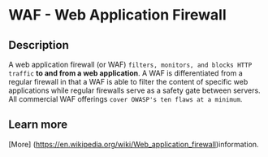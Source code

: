 # WAF - Web Application Firewall
## Description
A web application firewall (or WAF) `filters, monitors, and blocks HTTP traffic` **to and from a web application**. 
A WAF is differentiated from a regular firewall in that a WAF is able to filter the content of specific web 
applications while regular firewalls serve as a safety gate between servers. 
All commercial WAF offerings `cover OWASP's ten flaws at a minimum`.
## Learn more
[More] (https://en.wikipedia.org/wiki/Web_application_firewall)information.
